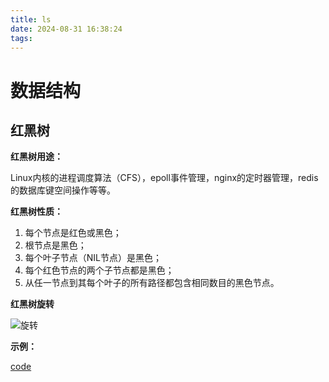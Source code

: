 ```yaml
---
title: ls
date: 2024-08-31 16:38:24
tags:
---
```


# 数据结构

## 红黑树

**红黑树用途：**

Linux内核的进程调度算法（CFS），epoll事件管理，nginx的定时器管理，redis的数据库键空间操作等等。

**红黑树性质：**

1. 每个节点是红色或黑色；
2. 根节点是黑色；
3. 每个叶子节点（NIL节点）是黑色；
4. 每个红色节点的两个子节点都是黑色；
5. 从任一节点到其每个叶子的所有路径都包含相同数目的黑色节点。

**红黑树旋转**

![旋转](../img/ls/rbtree旋转.png)

**示例：**

[code](https://github.com/cyyuz/Cpp/blob/main/src/Linux%E6%9C%8D%E5%8A%A1%E5%99%A8/01.%E6%95%B0%E6%8D%AE%E7%BB%93%E6%9E%84/%E7%BA%A2%E9%BB%91%E6%A0%91/rbtree.cpp)